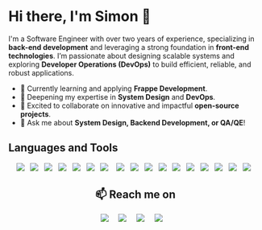 # Hi there, I'm Simon 👋

I'm a Software Engineer with over two years of experience, specializing in **back-end development** and leveraging a strong foundation in **front-end technologies**. I’m passionate about designing scalable systems and exploring **Developer Operations (DevOps)** to build efficient, reliable, and robust applications.

- 🔭 Currently learning and applying **Frappe Development**.
- 🌱 Deepening my expertise in **System Design** and **DevOps**.  
- 👯 Excited to collaborate on innovative and impactful **open-source projects**.  
- 💬 Ask me about **System Design, Backend Development, or QA/QE**!  


## Languages and Tools

<p align="center">
  <img src="https://img.shields.io/badge/TypeScript-3178C6?style=for-the-badge&logo=typescript&logoColor=white" />&nbsp;&nbsp;
  <img src="https://img.shields.io/badge/Python-3776AB?style=for-the-badge&logo=python&logoColor=white" />&nbsp;&nbsp;
  <img src="https://img.shields.io/badge/MongoDB-47A248?style=for-the-badge&logo=mongodb&logoColor=white" />&nbsp;&nbsp;
  <img src="https://img.shields.io/badge/PostgreSQL-316192?style=for-the-badge&logo=postgresql&logoColor=white" />&nbsp;&nbsp;
  <img src="https://img.shields.io/badge/MySQL-4479A1?style=for-the-badge&logo=mysql&logoColor=white" />&nbsp;&nbsp;
  <img src="https://img.shields.io/badge/AWS-232F3E?style=for-the-badge&logo=amazonaws&logoColor=white" />&nbsp;&nbsp;
  <img src="https://img.shields.io/badge/Flask-000000?style=for-the-badge&logo=flask&logoColor=white" />&nbsp;&nbsp; 
<img src="https://img.shields.io/badge/Frappe%20Framework-0057FF?style=for-the-badge&logo=frappe&logoColor=white" />  
<img src="https://img.shields.io/badge/HTML5-E34F26?style=for-the-badge&logo=html5&logoColor=white" />  
<img src="https://img.shields.io/badge/CSS3-1572B6?&style=for-the-badge&logo=css3&logoColor=white" />  
<img src="https://img.shields.io/badge/GitHub-181717.svg?&style=for-the-badge&logo=github&logoColor=white" />  
<img src="https://img.shields.io/badge/Git-F05033.svg?&style=for-the-badge&logo=git&logoColor=white" />  
<img src="https://img.shields.io/badge/Java-ED8B00?style=for-the-badge&logo=openjdk&logoColor=white" />  
<img src="https://img.shields.io/badge/React-20232a.svg?style=for-the-badge&logo=react&logoColor=61DAFB" />  
<img src="https://img.shields.io/badge/Figma-F24E1E.svg?style=for-the-badge&logo=figma&logoColor=white" />  
<img src="https://img.shields.io/badge/Visual%20Studio%20Code-007ACC.svg?&style=for-the-badge&logo=visual-studio-code&logoColor=white" />  
<img src="https://img.shields.io/badge/Redis-DC382D?style=for-the-badge&logo=redis&logoColor=white" />  


<h2  align="center">📫 Reach me on</h2>
<p align="center">
  <a target="_blank"href="https://www.linkedin.com/in/symonmuchemi/"><img src="https://img.shields.io/badge/linkedin-%230077B5.svg?&style=for-the-badge&logo=linkedin&logoColor=white" /></a>&nbsp;&nbsp;&nbsp;&nbsp;
  <a target="_blank"href="https://twitter.com/SymonMuchemi"><img src="https://img.shields.io/badge/twitter-%231DA1F2.svg?&style=for-the-badge&logo=twitter&logoColor=white" /></a>&nbsp;&nbsp;&nbsp;&nbsp;
  <a href="mailto:muchemi.developer@gmail.com?subject=Hello%Muchemi,%20From%20Github"><img src="https://img.shields.io/badge/gmail-%23D14836.svg?&style=for-the-badge&logo=gmail&logoColor=white" /></a>&nbsp;&nbsp;&nbsp;&nbsp;
  <a target="_blank"href="https://wa.me/+254703552982?text=Hey%20Muchemi,%20I%20%20Got%20your%20number%20from%20GitHub"><img src="https://img.shields.io/badge/whatsapp-%4fce5d.svg?&style=for-the-badge&logo=whatsapp&logoColor=white" /></a>&nbsp;&nbsp;&nbsp;&nbsp;
</p>
